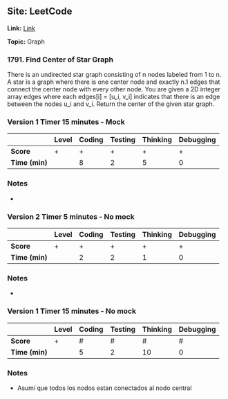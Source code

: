 ## Site: LeetCode

**Link:** [Link](https://leetcode.com/problems/find-center-of-star-graph/description/)

**Topic:** Graph

### 1791. Find Center of Star Graph

There is an undirected star graph consisting of n nodes labeled 
from 1 to n. A star is a graph where there is one center node and
exactly n.1 edges that connect the center node with every other
node.
You are given a 2D integer array edges where each edges[i] = [u_i, v_i] indicates that there is an edge between the nodes
u_i and v_i. Return the center of the given star graph.

### Version 1 Timer 15 minutes - Mock

|           | Level | Coding | Testing | Thinking | Debugging  |
|-----------|-------|--------|---------|----------|------------|
| **Score** | +     | +      | +       | +        | +          |
| **Time (min)** | | 8 | 2 | 5 | 0 |

### Notes
- 

### Version 2 Timer 5 minutes - No mock

|           | Level | Coding | Testing | Thinking | Debugging  |
|-----------|-------|--------|---------|----------|------------|
| **Score** | +     | +      | +       | +        | +          |
| **Time (min)** | | 2 | 2 | 1| 0 |

### Notes
- 

### Version 1 Timer 15 minutes - No mock

|           | Level | Coding | Testing | Thinking | Debugging  |
|-----------|-------|--------|---------|----------|------------|
| **Score** | +     | #      | #       | #        | #          |
| **Time (min)** | | 5 | 2 | 10 | 0 |

### Notes
- Asumí que todos los nodos estan conectados al nodo central